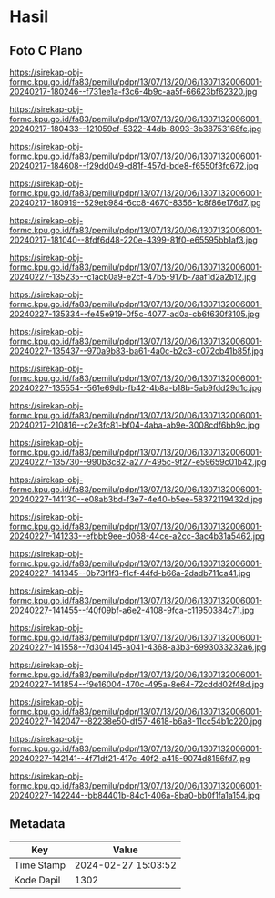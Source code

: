 # Hasil

## Foto C Plano

https://sirekap-obj-formc.kpu.go.id/fa83/pemilu/pdpr/13/07/13/20/06/1307132006001-20240217-180246--f731ee1a-f3c6-4b9c-aa5f-66623bf62320.jpg

https://sirekap-obj-formc.kpu.go.id/fa83/pemilu/pdpr/13/07/13/20/06/1307132006001-20240217-180433--121059cf-5322-44db-8093-3b38753168fc.jpg

https://sirekap-obj-formc.kpu.go.id/fa83/pemilu/pdpr/13/07/13/20/06/1307132006001-20240217-184608--f29dd049-d81f-457d-bde8-f6550f3fc672.jpg

https://sirekap-obj-formc.kpu.go.id/fa83/pemilu/pdpr/13/07/13/20/06/1307132006001-20240217-180919--529eb984-6cc8-4670-8356-1c8f86e176d7.jpg

https://sirekap-obj-formc.kpu.go.id/fa83/pemilu/pdpr/13/07/13/20/06/1307132006001-20240217-181040--8fdf6d48-220e-4399-81f0-e65595bb1af3.jpg

https://sirekap-obj-formc.kpu.go.id/fa83/pemilu/pdpr/13/07/13/20/06/1307132006001-20240227-135235--c1acb0a9-e2cf-47b5-917b-7aaf1d2a2b12.jpg

https://sirekap-obj-formc.kpu.go.id/fa83/pemilu/pdpr/13/07/13/20/06/1307132006001-20240227-135334--fe45e919-0f5c-4077-ad0a-cb6f630f3105.jpg

https://sirekap-obj-formc.kpu.go.id/fa83/pemilu/pdpr/13/07/13/20/06/1307132006001-20240227-135437--970a9b83-ba61-4a0c-b2c3-c072cb41b85f.jpg

https://sirekap-obj-formc.kpu.go.id/fa83/pemilu/pdpr/13/07/13/20/06/1307132006001-20240227-135554--561e69db-fb42-4b8a-b18b-5ab9fdd29d1c.jpg

https://sirekap-obj-formc.kpu.go.id/fa83/pemilu/pdpr/13/07/13/20/06/1307132006001-20240217-210816--c2e3fc81-bf04-4aba-ab9e-3008cdf6bb9c.jpg

https://sirekap-obj-formc.kpu.go.id/fa83/pemilu/pdpr/13/07/13/20/06/1307132006001-20240227-135730--990b3c82-a277-495c-9f27-e59659c01b42.jpg

https://sirekap-obj-formc.kpu.go.id/fa83/pemilu/pdpr/13/07/13/20/06/1307132006001-20240227-141130--e08ab3bd-f3e7-4e40-b5ee-58372119432d.jpg

https://sirekap-obj-formc.kpu.go.id/fa83/pemilu/pdpr/13/07/13/20/06/1307132006001-20240227-141233--efbbb9ee-d068-44ce-a2cc-3ac4b31a5462.jpg

https://sirekap-obj-formc.kpu.go.id/fa83/pemilu/pdpr/13/07/13/20/06/1307132006001-20240227-141345--0b73f1f3-f1cf-44fd-b66a-2dadb711ca41.jpg

https://sirekap-obj-formc.kpu.go.id/fa83/pemilu/pdpr/13/07/13/20/06/1307132006001-20240227-141455--f40f09bf-a6e2-4108-9fca-c11950384c71.jpg

https://sirekap-obj-formc.kpu.go.id/fa83/pemilu/pdpr/13/07/13/20/06/1307132006001-20240227-141558--7d304145-a041-4368-a3b3-6993033232a6.jpg

https://sirekap-obj-formc.kpu.go.id/fa83/pemilu/pdpr/13/07/13/20/06/1307132006001-20240227-141854--f9e16004-470c-495a-8e64-72cddd02f48d.jpg

https://sirekap-obj-formc.kpu.go.id/fa83/pemilu/pdpr/13/07/13/20/06/1307132006001-20240227-142047--82238e50-df57-4618-b6a8-11cc54b1c220.jpg

https://sirekap-obj-formc.kpu.go.id/fa83/pemilu/pdpr/13/07/13/20/06/1307132006001-20240227-142141--4f71df21-417c-40f2-a415-9074d8156fd7.jpg

https://sirekap-obj-formc.kpu.go.id/fa83/pemilu/pdpr/13/07/13/20/06/1307132006001-20240227-142244--bb84401b-84c1-406a-8ba0-bb0f1fa1a154.jpg


## Metadata

| Key        | Value               |
| ---------- | ------------------- |
| Time Stamp | 2024-02-27 15:03:52 |
| Kode Dapil | 1302                |



